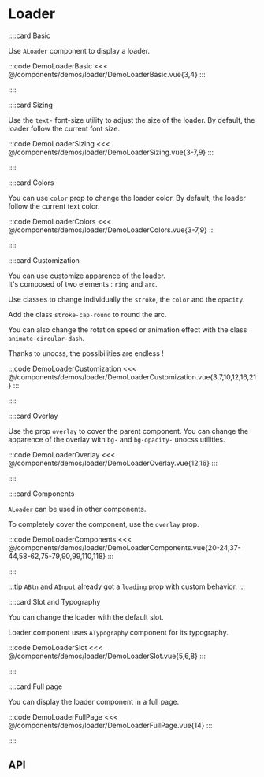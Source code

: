 <script lang="ts" setup>
import api from '@anu/component-meta/ALoader.json'
</script>

# Loader

<!-- 👉 Basic -->
::::card Basic

Use `ALoader` component to display a loader.

:::code DemoLoaderBasic
<<< @/components/demos/loader/DemoLoaderBasic.vue{3,4}
:::

::::

<!-- 👉 Sizing -->
::::card Sizing

Use the `text-` font-size utility to adjust the size of the loader.
By default, the loader follow the current font size.

:::code DemoLoaderSizing
<<< @/components/demos/loader/DemoLoaderSizing.vue{3-7,9}
:::

::::

<!-- 👉 Colors -->
::::card Colors

You can use `color` prop to change the loader color.
By default, the loader follow the current text color.

:::code DemoLoaderColors
<<< @/components/demos/loader/DemoLoaderColors.vue{3-7,9}
:::

::::

<!-- 👉 Customization -->
::::card Customization

You can use customize apparence of the loader.  
It's composed of two elements : `ring` and `arc`.

Use classes to change individually the `stroke`, the `color` and the `opacity`.

Add the class `stroke-cap-round` to round the arc.

You can also change the rotation speed or animation effect with the class `animate-circular-dash`.

Thanks to unocss, the possibilities are endless !

:::code DemoLoaderCustomization
<<< @/components/demos/loader/DemoLoaderCustomization.vue{3,7,10,12,16,21}
:::

::::

<!-- 👉 Overlay -->
::::card Overlay

Use the prop `overlay` to cover the parent component. You can change the apparence of the overlay with `bg-` and `bg-opacity-` unocss utilities.

:::code DemoLoaderOverlay
<<< @/components/demos/loader/DemoLoaderOverlay.vue{12,16}
:::

::::

<!-- 👉 Components -->
::::card Components

`ALoader` can be used in other components.

To completely cover the component, use the `overlay` prop.

:::code DemoLoaderComponents
<<< @/components/demos/loader/DemoLoaderComponents.vue{20-24,37-44,58-62,75-79,90,99,110,118}
:::

::::

:::tip
`ABtn` and `AInput` already got a `loading` prop with custom behavior.
:::

<!-- 👉 Slot and Typography -->
::::card Slot and Typography

You can change the loader with the default slot.

Loader component uses `ATypography` component for its typography.

:::code DemoLoaderSlot
<<< @/components/demos/loader/DemoLoaderSlot.vue{5,6,8}
:::

::::

<!-- 👉 Full page -->
::::card Full page

You can display the loader component in a full page.

:::code DemoLoaderFullPage
<<< @/components/demos/loader/DemoLoaderFullPage.vue{14}
:::

::::

<!-- 👉 API -->
## API

<Api :api="api"></Api>
